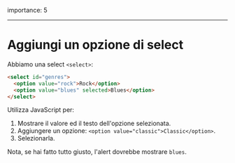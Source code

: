 importance: 5

---

# Aggiungi un opzione di select

Abbiamo una select `<select>`:

```html
<select id="genres">
  <option value="rock">Rock</option>
  <option value="blues" selected>Blues</option>
</select>
```

Utilizza JavaScript per:

1. Mostrare il valore ed il testo dell'opzione selezionata.
2. Aggiungere un opzione: `<option value="classic">Classic</option>`.
3. Selezionarla.

Nota, se hai fatto tutto giusto, l'alert dovrebbe mostrare `blues`.
